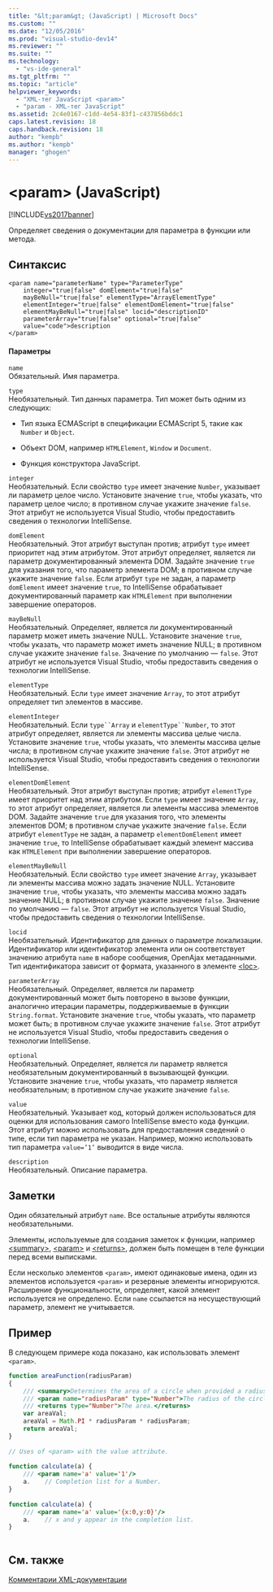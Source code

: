 ```yaml
---
title: "&lt;param&gt; (JavaScript) | Microsoft Docs"
ms.custom: ""
ms.date: "12/05/2016"
ms.prod: "visual-studio-dev14"
ms.reviewer: ""
ms.suite: ""
ms.technology: 
  - "vs-ide-general"
ms.tgt_pltfrm: ""
ms.topic: "article"
helpviewer_keywords: 
  - "XML-тег JavaScript <param>"
  - "param - XML-тег JavaScript"
ms.assetid: 2c4e0167-c1dd-4e54-83f1-c437856bddc1
caps.latest.revision: 18
caps.handback.revision: 18
author: "kempb"
ms.author: "kempb"
manager: "ghogen"
---
```

# &lt;param&gt; (JavaScript)
[!INCLUDE[vs2017banner](../code-quality/includes/vs2017banner.md)]

Определяет сведения о документации для параметра в функции или метода.  
  
## Синтаксис  
  
```  
<param name="parameterName" type="ParameterType"  
    integer="true|false" domElement="true|false"  
    mayBeNull="true|false" elementType="ArrayElementType"  
    elementInteger="true|false" elementDomElement="true|false"  
    elementMayBeNull="true|false" locid="descriptionID"  
    parameterArray="true|false" optional="true|false"  
    value="code">description  
</param>  
```  
  
#### Параметры  
 `name`  
 Обязательный.  Имя параметра.  
  
 `type`  
 Необязательный.  Тип данных параметра.  Тип может быть одним из следующих:  
  
-   Тип языка ECMAScript в спецификации ECMAScript 5, такие как `Number` и `Object`.  
  
-   Объект DOM, например `HTMLElement`, `Window` и `Document`.  
  
-   Функция конструктора JavaScript.  
  
 `integer`  
 Необязательный.  Если свойство `type` имеет значение `Number`, указывает ли параметр целое число.  Установите значение `true`, чтобы указать, что параметр целое число; в противном случае укажите значение `false`.  Этот атрибут не используется Visual Studio, чтобы предоставить сведения о технологии IntelliSense.  
  
 `domElement`  
 Необязательный.  Этот атрибут выступан против; атрибут `type` имеет приоритет над этим атрибутом.  Этот атрибут определяет, является ли параметр документированный элемента DOM.  Задайте значение `true` для указания того, что параметр элемента DOM; в противном случае укажите значение `false`.  Если атрибут `type` не задан, а параметр `domElement` имеет значение `true`, то IntelliSense обрабатывает документированный параметр как `HTMLElement` при выполнении завершение операторов.  
  
 `mayBeNull`  
 Необязательный.  Определяет, является ли документированный параметр может иметь значение NULL.  Установите значение `true`, чтобы указать, что параметр может иметь значение NULL; в противном случае укажите значение `false`.  Значение по умолчанию — `false`.  Этот атрибут не используется Visual Studio, чтобы предоставить сведения о технологии IntelliSense.  
  
 `elementType`  
 Необязательный.  Если `type` имеет значение `Array`, то этот атрибут определяет тип элементов в массиве.  
  
 `elementInteger`  
 Необязательный.  Если `type``Array` и `elementType``Number`, то этот атрибут определяет, является ли элементы массива целые числа.  Установите значение `true`, чтобы указать, что элементы массива целые числа; в противном случае укажите значение `false`.  Этот атрибут не используется Visual Studio, чтобы предоставить сведения о технологии IntelliSense.  
  
 `elementDomElement`  
 Необязательный.  Этот атрибут выступан против; атрибут `elementType` имеет приоритет над этим атрибутом.  Если `type` имеет значение `Array`, то этот атрибут определяет, является ли элементы массива элементов DOM.  Задайте значение `true` для указания того, что элементы элементов DOM; в противном случае укажите значение `false`.  Если атрибут `elementType` не задан, а параметр `elementDomElement` имеет значение `true`, то IntelliSense обрабатывает каждый элемент массива как `HTMLElement` при выполнении завершение операторов.  
  
 `elementMayBeNull`  
 Необязательный.  Если свойство `type` имеет значение `Array`, указывает ли элементы массива можно задать значение NULL.  Установите значение `true`, чтобы указать, что элементы массива можно задать значение NULL; в противном случае укажите значение `false`.  Значение по умолчанию — `false`.  Этот атрибут не используется Visual Studio, чтобы предоставить сведения о технологии IntelliSense.  
  
 `locid`  
 Необязательный.  Идентификатор для данных о параметре локализации.  Идентификатор или идентификатор элемента или он соответствует значению атрибута `name` в наборе сообщения, OpenAjax метаданными.  Тип идентификатора зависит от формата, указанного в элементе [\<loc\>](../ide/loc-javascript.md).  
  
 `parameterArray`  
 Необязательный.  Определяет, является ли параметр документированный может быть повторено в вызове функции, аналогично итерации параметры, поддерживаемые в функции `String.format`.  Установите значение `true`, чтобы указать, что параметр может быть; в противном случае укажите значение `false`.  Этот атрибут не используется Visual Studio, чтобы предоставить сведения о технологии IntelliSense.  
  
 `optional`  
 Необязательный.  Определяет, является ли параметр является необязательным документированный в вызывающей функции.  Установите значение `true`, чтобы указать, что параметр является необязательным; в противном случае укажите значение `false`.  
  
 `value`  
 Необязательный.  Указывает код, который должен использоваться для оценки для использования самого IntelliSense вместо кода функции.  Этот атрибут можно использовать для предоставления сведений о типе, если тип параметра не указан.  Например, можно использовать тип параметра `value=’1’` выводится в виде числа.  
  
 `description`  
 Необязательный.  Описание параметра.  
  
## Заметки  
 Один обязательный атрибут `name`.  Все остальные атрибуты являются необязательными.  
  
 Элементы, используемые для создания заметок к функции, например [\<summary\>](../ide/summary-javascript.md), [\<param\>](../ide/param-javascript.md) и [\<returns\>](../ide/returns-javascript.md), должен быть помещен в теле функции перед всеми выписками.  
  
 Если несколько элементов `<param>`, имеют одинаковые имена, один из элементов используется `<param>` и резервные элементы игнорируются.  Расширение функциональности, определяет, какой элемент используется не определено.  Если `name` ссылается на несуществующий параметр, элемент не учитывается.  
  
## Пример  
 В следующем примере кода показано, как использовать элемент `<param>`.  
  
```javascript  
function areaFunction(radiusParam)  
{  
    /// <summary>Determines the area of a circle when provided a radius parameter.</summary>  
    /// <param name="radiusParam" type="Number">The radius of the circle.</param>  
    /// <returns type="Number">The area.</returns>  
    var areaVal;  
    areaVal = Math.PI * radiusParam * radiusParam;  
    return areaVal;  
}  
  
// Uses of <param> with the value attribute.  
  
function calculate(a) {  
    /// <param name='a' value='1'/>  
    a.    // Completion list for a Number.  
}  
  
function calculate(a) {  
    /// <param name='a' value='{x:0,y:0}'/>  
    a.    // x and y appear in the completion list.  
}  
  
```  
  
## См. также  
 [Комментарии XML\-документации](../ide/xml-documentation-comments-javascript.md)